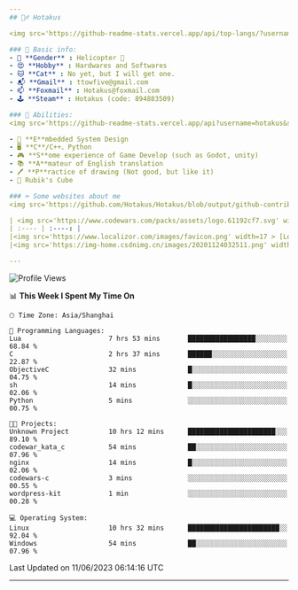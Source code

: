 ```yaml
---
## 🕵️‍♂️ Hotakus 

<img src='https://github-readme-stats.vercel.app/api/top-langs/?username=hotakus&layout=compact&theme=calm&border_radius=10&langs_count=6' width=350  align='right'>

### 📰 Basic info:
- 👬 **Gender** : Helicopter 🚁
- 😍 **Hobby** : Hardwares and Softwares
- 🐱 **Cat** : No yet, but I will get one.
- 📬 **Gmail** : ttowfive@gmail.com
- 📫 **Foxmail** : Hotakus@foxmail.com
- 🕹 **Steam** : Hotakus (code: 894883509)

### 💪 Abilities:
<img src='https://github-readme-stats.vercel.app/api?username=hotakus&show_icons=true&theme=calm&border_radius=10' width=350 align='right'>

- 🔌 **E**mbedded System Design
- 🖥 **C**/C++、Python
- 🎮 **S**ome experience of Game Develop (such as Godot, unity)
- 📚 **A**mateur of English translation 
- 🖊 **P**ractice of drawing (Not good, but like it) 
- 🎲 Rubik's Cube

### ⌨ Some websites about me
<img src='https://github.com/Hotakus/Hotakus/blob/output/github-contribution-grid-snake-dark.svg' width=450 align='right'>

| <img src='https://www.codewars.com/packs/assets/logo.61192cf7.svg' width=15 > [CodeWars](https://www.codewars.com/users/Hotakus) |<img src='https://www.codewars.com/users/Hotakus/badges/micro' width=150 >|  
| :---- | :----: | 
|<img src='https://www.localizor.com/images/favicon.png' width=17 > [Localizor](https://www.codewars.com/users/Hotakus)| <img src='https://www.localizor.com/images/localizor-logo.png' width=100 > |
|<img src='https://img-home.csdnimg.cn/images/20201124032511.png' width=30 > [CSDN](https://blog.csdn.net/qq_26106317?spm=1010.2135.3001.5421)|<img width=16 src="https://img-home.csdnimg.cn/images/20210108035947.gif"> <img src="https://csdnimg.cn/identity/blog4.png" width=16>|

---
```


<!--START_SECTION:waka-->
![Profile Views](http://img.shields.io/badge/Profile%20Views-0-blue)

📊 **This Week I Spent My Time On** 

```text
🕑︎ Time Zone: Asia/Shanghai

💬 Programming Languages: 
Lua                      7 hrs 53 mins       █████████████████░░░░░░░░   68.84 % 
C                        2 hrs 37 mins       ██████░░░░░░░░░░░░░░░░░░░   22.87 % 
ObjectiveC               32 mins             █░░░░░░░░░░░░░░░░░░░░░░░░   04.75 % 
sh                       14 mins             █░░░░░░░░░░░░░░░░░░░░░░░░   02.06 % 
Python                   5 mins              ░░░░░░░░░░░░░░░░░░░░░░░░░   00.75 % 

🐱‍💻 Projects: 
Unknown Project          10 hrs 12 mins      ██████████████████████░░░   89.10 % 
codewar_kata_c           54 mins             ██░░░░░░░░░░░░░░░░░░░░░░░   07.96 % 
nginx                    14 mins             █░░░░░░░░░░░░░░░░░░░░░░░░   02.06 % 
codewars-c               3 mins              ░░░░░░░░░░░░░░░░░░░░░░░░░   00.55 % 
wordpress-kit            1 min               ░░░░░░░░░░░░░░░░░░░░░░░░░   00.28 % 

💻 Operating System: 
Linux                    10 hrs 32 mins      ███████████████████████░░   92.04 % 
Windows                  54 mins             ██░░░░░░░░░░░░░░░░░░░░░░░   07.96 % 
```


 Last Updated on 11/06/2023 06:14:16 UTC
<!--END_SECTION:waka-->

---
